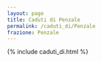 ```yaml
---
layout: page
title: Caduti di Penzale
permalink: /caduti_di/Penzale
frazione: Penzale
---
```

{% include caduti_di.html %}

